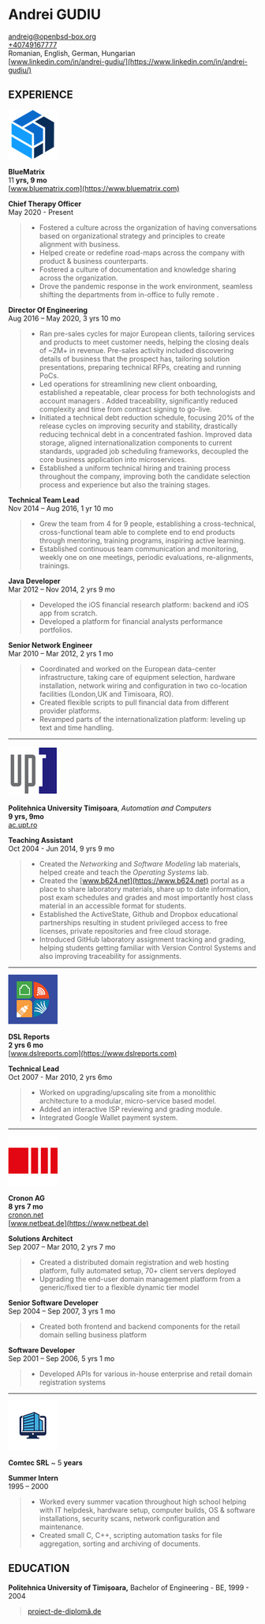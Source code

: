 
[comment]: # (Linebreakes are double spaces)

# Andrei GUDIU
[andreig@openbsd-box.org](mailto:andreig@openbsd-box.org)  
[+40749167777](tel:+40749167777)  
Romanian, English, German, Hungarian  
[www.linkedin.com/in/andrei-gudiu/](https://www.linkedin.com/in/andrei-gudiu/)


## EXPERIENCE


![BlueMatrix Logo](/images/logos/bm.png)


**BlueMatrix**  
11 **yrs, 9 mo**  
[www.bluematrix.com](https://www.bluematrix.com)


**Chief Therapy Officer**  
May 2020 - Present
    
> - Fostered a culture across the organization of having conversations based on organizational 
> strategy and principles to create alignment with business.
> - Helped create or redefine road-maps across the company with product & business counterparts.
> - Fostered a culture of documentation and knowledge sharing across the organization.
> - Drove the pandemic response in the work environment, seamless shifting the departments
>  from in-office to fully remote .


**Director Of Engineering**  
Aug 2016 – May 2020, 3 yrs 10 mo
    
> - Ran pre-sales cycles for major European clients, tailoring services and products to meet customer needs,
>  helping the closing deals of ~2M+ in revenue. Pre-sales activity included discovering details of business
>   that the prospect has, tailoring solution presentations, preparing technical RFPs, creating and running PoCs.
> - Led operations for streamlining new client onboarding, established a repeatable, clear process for both
>  technologists and account managers . Added traceability, significantly reduced complexity and time from
>   contract signing to go-live. 
> - Initiated a technical debt reduction schedule, focusing 20% of the release cycles on improving security
>  and stability,  drastically reducing technical debt in a concentrated fashion. Improved data storage,
>   aligned internationalization components to current standards, upgraded job scheduling frameworks, 
>   decoupled the core business application into microservices.
> - Established a uniform technical hiring and training process throughout the company, improving both
>  the candidate selection process and experience but also the training stages.


**Technical Team Lead**  
Nov 2014 – Aug 2016, 1 yr 10 mo
    
> - Grew the team from 4 for 9 people, establishing a cross-technical, cross-functional team able to complete end
>  to end products through mentoring, training programs, inspiring active learning.
> - Established continuous team communication and monitoring, weekly one on one meetings,
>  periodic evaluations, re-alignments, trainings. 


**Java Developer**  
Mar 2012 – Nov 2014, 2 yrs 9 mo
    
> - Developed the iOS financial research platform: backend and iOS app from scratch.
> - Developed a platform for financial analysts performance portfolios.
    
**Senior Network Engineer**  
Mar 2010 – Mar 2012, 2 yrs 1 mo
    
> - Coordinated and worked on the European data-center infrastructure, taking care of equipment selection,
>  hardware installation, network wiring and configuration in two
>   co-location facilities (London,UK and Timisoara, RO).
> - Created flexible scripts to pull financial data from different provider platforms. 
> - Revamped parts of the internationalization platform: leveling up text and time handling. 

---

![Politehnica University logo](/images/logos/upt.png)

**Politehnica University Timișoara**,
*Automation and Computers*  
**9 yrs, 9mo**  
[ac.upt.ro](https://ac.upt.ro)


**Teaching Assistant**  
Oct 2004 - Jun 2014, 9 yrs 9 mo

> - Created the *Networking* and *Software Modeling* lab materials, helped create and teach the *Operating Systems* lab.
> - Created the [www.b624.net](https://www.b624.net) portal as a place to share laboratory materials,
>  share up to date information, post exam schedules and grades and most importantly 
>  host class material in an accessible format for students. 
> - Established the ActiveState, Github and Dropbox educational partnerships resulting in student privileged access
>  to free licenses, private repositories and free cloud storage.
> - Introduced GitHub laboratory assignment tracking and grading, helping students getting familiar
>  with Version Control Systems and also improving traceability for assignments. 

---

![DSL Reports logo](/images/logos/dsl.png)

**DSL Reports**   
**2 yrs 6 mo**  
[www.dslreports.com](https://www.dslreports.com)


**Technical Lead**  
Oct 2007 - Mar 2010, 2 yrs 6mo
    
> - Worked on upgrading/upscaling site from a monolithic architecture to a modular, micro-service based model.
> - Added an interactive ISP reviewing and grading module.
> - Integrated Google Wallet payment system.

---

![Cronon AG logo](/images/logos/cronon.png)

**Cronon AG**  
**8 yrs 7 mo**  
[cronon.net](https://cronon.net)  
[www.netbeat.de](https://www.netbeat.de)

 
**Solutions Architect**  
Sep 2007 – Mar 2010, 2 yrs 7 mo
    
> - Created a distributed domain registration and web hosting platform, fully automated setup,  70+ client servers deployed
> - Upgrading the end-user domain management platform from a generic/fixed tier to a flexible dynamic tier model
    
**Senior Software Developer**  
Sep 2004 – Sep 2007, 3 yrs 1 mo
    
> - Created both frontend and backend components for the retail domain selling business platform
    
**Software Developer**  
Sep 2001 – Sep 2006, 5 yrs 1 mo
    
> - Developed APIs for various in-house enterprise and retail domain registration systems
    
---

![Comtec SRL generic logo](/images/logos/comtec.png)


**Comtec SRL**
~ 5 **years**

**Summer Intern**  
1995 – 2000
    
> - Worked every summer vacation throughout high school helping with IT helpdesk, hardware setup,
> computer builds, OS & software installations, security scans, network configuration and maintenance.
> - Created small C, C++, scripting automation tasks for file aggregation, sorting and archiving of documents.


## EDUCATION

**Politehnica University of Timișoara,** Bachelor of Engineering - BE, 1999 - 2004
> [proiect-de-diplomă.de](http://www.proiect-de-diplomă.de)


